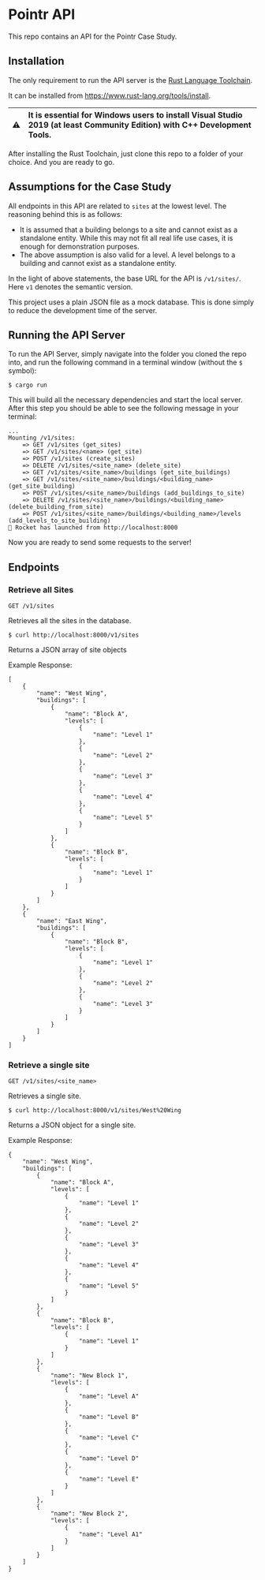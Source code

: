 # Pointr API
This repo contains an API for the Pointr Case Study.

## Installation
The only requirement to run the API server is the [Rust Language Toolchain](https://www.rust-lang.org).

It can be installed from https://www.rust-lang.org/tools/install.

| :warning:        | It is essential for Windows users to install Visual Studio 2019 (at least Community Edition) with C++ Development Tools.       |
|---------------|:------------------------|

After installing the Rust Toolchain, just clone this repo to a folder of your choice. And you are ready to go.

## Assumptions for the Case Study
All endpoints in this API are related to `sites` at the lowest level. The reasoning behind this is as follows:
* It is assumed that a building belongs to a site and cannot exist as a standalone entity. While this may not fit all real life use cases, it is enough for demonstration purposes.
* The above assumption is also valid for a level. A level belongs to a building and cannot exist as a standalone entity.
  
In the light of above statements, the base URL for the API is `/v1/sites/`. Here `v1` denotes the semantic version.

This project uses a plain JSON file as a mock database. This is done simply to reduce the development time of the server. 

## Running the API Server
To run the API Server, simply navigate into the folder you cloned the repo into, and run the following command in a terminal window (without the `$` symbol):
```
$ cargo run
```

This will build all the necessary dependencies and start the local server. After this step you should be able to see the following message in your terminal:
```
...
Mounting /v1/sites:
    => GET /v1/sites (get_sites)
    => GET /v1/sites/<name> (get_site)
    => POST /v1/sites (create_sites)
    => DELETE /v1/sites/<site_name> (delete_site)
    => GET /v1/sites/<site_name>/buildings (get_site_buildings)
    => GET /v1/sites/<site_name>/buildings/<building_name> (get_site_building)
    => POST /v1/sites/<site_name>/buildings (add_buildings_to_site)
    => DELETE /v1/sites/<site_name>/buildings/<building_name> (delete_building_from_site)
    => POST /v1/sites/<site_name>/buildings/<building_name>/levels (add_levels_to_site_building)
🚀 Rocket has launched from http://localhost:8000
```

Now you are ready to send some requests to the server!

## Endpoints
### Retrieve all Sites
`GET /v1/sites`

Retrieves all the sites in the database.

```
$ curl http://localhost:8000/v1/sites
```

Returns a JSON array of site objects

Example Response:
```
[
    {
        "name": "West Wing",
        "buildings": [
            {
                "name": "Block A",
                "levels": [
                    {
                        "name": "Level 1"
                    },
                    {
                        "name": "Level 2"
                    },
                    {
                        "name": "Level 3"
                    },
                    {
                        "name": "Level 4"
                    },
                    {
                        "name": "Level 5"
                    }
                ]
            },
            {
                "name": "Block B",
                "levels": [
                    {
                        "name": "Level 1"
                    }
                ]
            }
        ]
    },
    {
        "name": "East Wing",
        "buildings": [
            {
                "name": "Block B",
                "levels": [
                    {
                        "name": "Level 1"
                    },
                    {
                        "name": "Level 2"
                    },
                    {
                        "name": "Level 3"
                    }
                ]
            }
        ]
    }
]
```

### Retrieve a single site
`GET /v1/sites/<site_name>`

Retrieves a single site.
```
$ curl http://localhost:8000/v1/sites/West%20Wing
```

Returns a JSON object for a single site.

Example Response:
```
{
    "name": "West Wing",
    "buildings": [
        {
            "name": "Block A",
            "levels": [
                {
                    "name": "Level 1"
                },
                {
                    "name": "Level 2"
                },
                {
                    "name": "Level 3"
                },
                {
                    "name": "Level 4"
                },
                {
                    "name": "Level 5"
                }
            ]
        },
        {
            "name": "Block B",
            "levels": [
                {
                    "name": "Level 1"
                }
            ]
        },
        {
            "name": "New Block 1",
            "levels": [
                {
                    "name": "Level A"
                },
                {
                    "name": "Level B"
                },
                {
                    "name": "Level C"
                },
                {
                    "name": "Level D"
                },
                {
                    "name": "Level E"
                }
            ]
        },
        {
            "name": "New Block 2",
            "levels": [
                {
                    "name": "Level A1"
                }
            ]
        }
    ]
}
```

